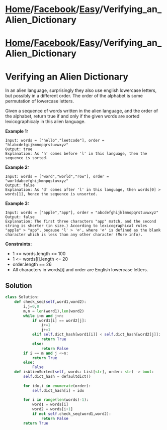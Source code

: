 # [Home](./../../..)/[Facebook](./../..)/[Easy](./..)/Verifying_an_Alien_Dictionary
# [Home](./../../..)/[Facebook](./../..)/[Easy](./..)/Verifying_an_Alien_Dictionary
<h1>Verifying an Alien Dictionary</h1>

<p>
In an alien language, surprisingly they also use english lowercase letters, but possibly in a different order. The order of the alphabet is some permutation of lowercase letters.

Given a sequence of words written in the alien language, and the order of the alphabet, return true if and only if the given words are sorted lexicographicaly in this alien language.

</p>

<b>Example 1:</b>

    Input: words = ["hello","leetcode"], order = "hlabcdefgijkmnopqrstuvwxyz"
    Output: true
    Explanation: As 'h' comes before 'l' in this language, then the sequence is sorted.
    
<b>Example 2:</b>

    Input: words = ["word","world","row"], order = "worldabcefghijkmnpqstuvxyz"
    Output: false
    Explanation: As 'd' comes after 'l' in this language, then words[0] > words[1], hence the sequence is unsorted.
    
<b>Example 3:</b>

    Input: words = ["apple","app"], order = "abcdefghijklmnopqrstuvwxyz"
    Output: false
    Explanation: The first three characters "app" match, and the second string is shorter (in size.) According to lexicographical rules "apple" > "app", because 'l' > '∅', where '∅' is defined as the blank character which is less than any other character (More info).

<b>Constraints:</b>

- 1 <= words.length <= 100
- 1 <= words[i].length <= 20
- order.length == 26
- All characters in words[i] and order are English lowercase letters.

<h2>Solution</h2>

```python
class Solution:
    def check_seq(self,word1,word2):
        i,j=0,0
        m,n = len(word1),len(word2)
        while i<m and j<n:
            if word1[i] == word2[j]:
                i+=1
                j+=1
            elif self.dict_hash[word1[i]] < self.dict_hash[word2[j]]:
                return True
            else:
                return False
        if i == m and j <=n:
            return True
        else:
            False
    def isAlienSorted(self, words: List[str], order: str) -> bool:
        self.dict_hash = defaultdict()
        
        for idx,i in enumerate(order):
            self.dict_hash[i] = idx
            
        for i in range(len(words)-1):
            word1 = words[i]
            word2 = words[i+1]
            if not self.check_seq(word1,word2):
                return False
        return True
```
